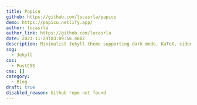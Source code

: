 ```yaml
---
title: Papicu
github: https://github.com/lucasrla/papicu
demo: https://papicu.netlify.app/
author: lucasrla
author_link: https://github.com/lucasrla
date: 2023-11-29T03:09:56.460Z
description: Minimalist Jekyll theme supporting dark mode, KaTeX, sidenotes, and more
ssg:
  - Jekyll
css:
  - PostCSS
cms: []
category:
  - Blog
draft: true
disabled_reason: Github repo not found
---
```

